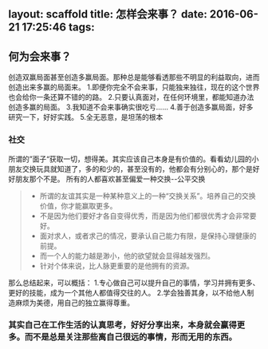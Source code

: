 layout: scaffold
title: 怎样会来事？
date: 2016-06-21 17:25:46
tags:
---

## 何为会来事？
创造双赢局面甚至创造多赢局面。那种总是能够看透那些不明显的利益取向，进而创造出来多赢的局面来。
1.即便你完全不会来事，只能独来独往，现在的这个世界也会给你一条还算不错的的路。
2.只要认真面对，在任何环境里，都能知道办法创造多赢的局面。
3.我知道不会来事确实很吃亏……
4.善于创造多赢局面，好多研究一下，好好实践。
5.全无恶意，是坦荡的根本

### 社交
所谓的”面子“获取一切，想得美。其实应该自己本身是有价值的。看看幼儿园的小朋友交换玩具就知道了，多的和少的，甚至没有的，他都会有分别心的，那个是好好朋友那个不是。
所有的人都喜欢甚至偏爱一种交换--公平交换

> - 所谓的友谊其实是一种某种意义上的一种“交换关系”。培养自己的交换价值，你才能赢取更多。
> - 不是因为他们要好才各自变得优秀，而是因为他们都很优秀才会非常要好。
> - 面对求人，或者求己的情况，要承认自己能力有限，是保持心理健康的前提。
> - 而一个人的能力越是渺小，他的欲望就会显得越发强烈。
> - 针对个体来说，比人脉更重要的是他拥有的资源。


那么总结起来，可以概括：
1.专心做自己可以提升自己的事情，学习并拥有更多、更好的技能，成为一个其他人都值得交往的人。
2.学会独善其身，以不给他人制造麻烦为美德，用自己的独立赢得尊重。

### 其实自己在工作生活的认真思考，好好分享出来，本身就会赢得更多。而不是总是关注那些离自己很远的事情，形而无用的东西。
